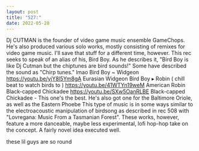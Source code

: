 ```yaml
---
layout: post
title: "527:"
date: 2022-05-28
---
```


Dj CUTMAN is the founder of video game music ensemble GameChops. He's also produced various solo works, mostly consisting of remixes for video game music. I'll save that stuff for a different time, however. This rec seeks to speak of an alias of his, Bird Boy. As he describes it, "Bird Boy is like Dj Cutman but the chiptunes are bird sounds!" Some have described the sound as "Chirp tunes." lmao
 Bird Boy ~ Widgeon
https://youtu.be/yjY8l5Ym8gA Eurasian Widgeon
 Bird Boy ▸ Robin ( chill beat to watch birds to )
https://youtu.be/41WTYn19weM American Robin
 Black-capped Chickadee
https://youtu.be/SXw5OanRLBE Black-capped Chickadee - This one's the best. 
He's also got one for the Baltimore Oriole, as well as the Eastern Phoebe This type of music is in some ways similar to the electroacoustic manipulation of birdsong as described in rec 508 with "Lovregana: Music From a Tasmanian Forest". These works, however, feature a more danceable, maybe less experimental, lofi hop-hop take on the concept. A fairly novel idea executed well.

these lil guys are so round
